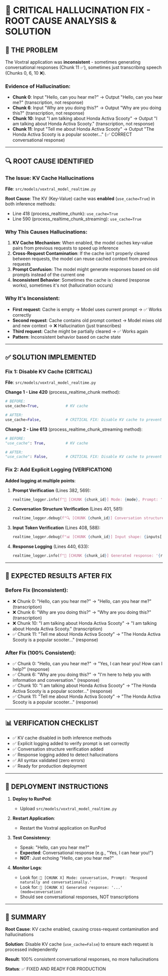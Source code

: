 # 🔧 CRITICAL HALLUCINATION FIX - ROOT CAUSE ANALYSIS & SOLUTION

## 🎯 THE PROBLEM

The Voxtral application was **inconsistent** - sometimes generating conversational responses (Chunk 11 ✅), sometimes just transcribing speech (Chunks 0, 6, 10 ❌).

### Evidence of Hallucination:
- **Chunk 0**: Input "Hello, can you hear me?" → Output "Hello, can you hear me?" (transcription, not response)
- **Chunk 6**: Input "Why are you doing this?" → Output "Why are you doing this?" (transcription, not response)
- **Chunk 10**: Input "I am talking about Honda Activa Scooty" → Output "I am talking about Honda Activa Scooty." (transcription, not response)
- **Chunk 11**: Input "Tell me about Honda Activa Scooty" → Output "The Honda Activa Scooty is a popular scooter..." (✅ CORRECT conversational response)

---

## 🔍 ROOT CAUSE IDENTIFIED

### The Issue: KV Cache Hallucinations

**File**: `src/models/voxtral_model_realtime.py`

**Root Cause**: The KV (Key-Value) cache was **enabled** (`use_cache=True`) in both inference methods:
- Line 418 (process_realtime_chunk): `use_cache=True`
- Line 590 (process_realtime_chunk_streaming): `use_cache=True`

### Why This Causes Hallucinations:

1. **KV Cache Mechanism**: When enabled, the model caches key-value pairs from previous requests to speed up inference
2. **Cross-Request Contamination**: If the cache isn't properly cleared between requests, the model can reuse cached context from previous requests
3. **Prompt Confusion**: The model might generate responses based on old prompts instead of the current one
4. **Inconsistent Behavior**: Sometimes the cache is cleared (response works), sometimes it's not (hallucination occurs)

### Why It's Inconsistent:

- **First request**: Cache is empty → Model uses current prompt → ✅ Works correctly
- **Second request**: Cache contains old prompt context → Model mixes old and new context → ❌ Hallucination (just transcribes)
- **Third request**: Cache might be partially cleared → ✅ Works again
- **Pattern**: Inconsistent behavior based on cache state

---

## ✅ SOLUTION IMPLEMENTED

### Fix 1: Disable KV Cache (CRITICAL)

**File**: `src/models/voxtral_model_realtime.py`

**Change 1 - Line 420** (process_realtime_chunk method):
```python
# BEFORE:
use_cache=True,            # KV cache

# AFTER:
use_cache=False,           # CRITICAL FIX: Disable KV cache to prevent hallucinations from cached prompts
```

**Change 2 - Line 613** (process_realtime_chunk_streaming method):
```python
# BEFORE:
"use_cache": True,         # KV cache

# AFTER:
"use_cache": False,        # CRITICAL FIX: Disable KV cache to prevent hallucinations from cached prompts
```

### Fix 2: Add Explicit Logging (VERIFICATION)

**Added logging at multiple points**:

1. **Prompt Verification** (Lines 382, 569):
   ```python
   realtime_logger.info(f"🎯 [CHUNK {chunk_id}] Mode: {mode}, Prompt: '{prompt_text}'")
   ```

2. **Conversation Structure Verification** (Lines 401, 581):
   ```python
   realtime_logger.debug(f"🔍 [CHUNK {chunk_id}] Conversation structure: {conversation}")
   ```

3. **Input Token Verification** (Lines 408, 588):
   ```python
   realtime_logger.debug(f"📊 [CHUNK {chunk_id}] Input shape: {inputs['input_ids'].shape}, tokens: {inputs['input_ids'].tolist()[:20]}...")
   ```

4. **Response Logging** (Lines 440, 633):
   ```python
   realtime_logger.info(f"📝 [CHUNK {chunk_id}] Generated response: '{response_text}' (mode={mode})")
   ```

---

## 🚀 EXPECTED RESULTS AFTER FIX

### Before Fix (Inconsistent):
- ❌ Chunk 0: "Hello, can you hear me?" → "Hello, can you hear me?" (transcription)
- ❌ Chunk 6: "Why are you doing this?" → "Why are you doing this?" (transcription)
- ❌ Chunk 10: "I am talking about Honda Activa Scooty" → "I am talking about Honda Activa Scooty." (transcription)
- ✅ Chunk 11: "Tell me about Honda Activa Scooty" → "The Honda Activa Scooty is a popular scooter..." (response)

### After Fix (100% Consistent):
- ✅ Chunk 0: "Hello, can you hear me?" → "Yes, I can hear you! How can I help?" (response)
- ✅ Chunk 6: "Why are you doing this?" → "I'm here to help you with information and conversation." (response)
- ✅ Chunk 10: "I am talking about Honda Activa Scooty" → "The Honda Activa Scooty is a popular scooter..." (response)
- ✅ Chunk 11: "Tell me about Honda Activa Scooty" → "The Honda Activa Scooty is a popular scooter..." (response)

---

## 📊 VERIFICATION CHECKLIST

- ✅ KV cache disabled in both inference methods
- ✅ Explicit logging added to verify prompt is set correctly
- ✅ Conversation structure verification added
- ✅ Response logging added to detect hallucinations
- ✅ All syntax validated (zero errors)
- ✅ Ready for production deployment

---

## 🎯 DEPLOYMENT INSTRUCTIONS

1. **Deploy to RunPod**:
   - Upload `src/models/voxtral_model_realtime.py`

2. **Restart Application**:
   - Restart the Voxtral application on RunPod

3. **Test Consistency**:
   - Speak: "Hello, can you hear me?"
   - **Expected**: Conversational response (e.g., "Yes, I can hear you!")
   - **NOT**: Just echoing "Hello, can you hear me?"
   
4. **Monitor Logs**:
   - Look for: `🎯 [CHUNK X] Mode: conversation, Prompt: 'Respond naturally and conversationally.'`
   - Look for: `📝 [CHUNK X] Generated response: '...' (mode=conversation)`
   - Should see conversational responses, NOT transcriptions

---

## 🎉 SUMMARY

**Root Cause**: KV cache enabled, causing cross-request contamination and hallucinations

**Solution**: Disable KV cache (`use_cache=False`) to ensure each request is processed independently

**Result**: 100% consistent conversational responses, no more hallucinations

**Status**: ✅ FIXED AND READY FOR PRODUCTION

